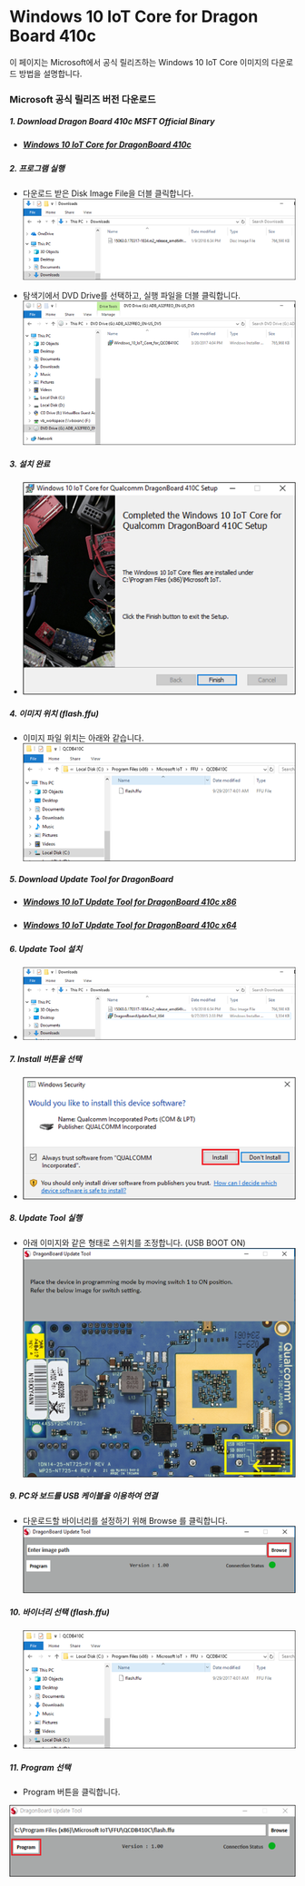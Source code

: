 # Windows 10 IoT Core for Dragon Board 410c

이 페이지는 Microsoft에서 공식 릴리즈하는 Windows 10 IoT Core 이미지의 다운로드 방법을 설명합니다.

### Microsoft 공식 릴리즈 버전 다운로드

##### 1. Download Dragon Board 410c MSFT Official Binary

  - ##### [Windows 10 IoT Core for DragonBoard 410c](https://www.microsoft.com/en-us/download/details.aspx?id=55027)

##### 2. 프로그램 실행
  - 다운로드 받은 Disk Image File을 더블 클릭합니다.  
    ![](/assets/dragonBoard_release_step_1.png)

  - 탐색기에서 DVD Drive를 선택하고, 실행 파일을 더블 클릭합니다.  
    ![](/assets/dragonBoard_release_step_2.png)

##### 3. 설치 완료  
  - ![](/assets/dragonBoard_release_step_3.png)

##### 4. 이미지 위치 \(flash.ffu\)
  - 이미지 파일 위치는 아래와 같습니다.  
    ![](/assets/dragonBoard_release_step_8.png)

##### 5. Download Update Tool for DragonBoard

  - ##### [Windows 10 IoT Update Tool for DragonBoard 410c x86](https://developer.qualcomm.com/download/db410c/windows-10-iot-update-tool-dragonboard-410c-x86.zip)

  - ##### [Windows 10 IoT Update Tool for DragonBoard 410c x64](https://developer.qualcomm.com/download/db410c/windows-10-iot-update-tool-dragonboard-410c-x64.zip)

##### 6. Update Tool 설치
  - ![](/assets/dragonBoard_release_step_4.png)

##### 7. Install 버튼을 선택
  - ![](/assets/dragonBoard_release_step_5.png)

##### 8. Update Tool 실행
  - 아래 이미지와 같은 형태로 스위치를 조정합니다. \(USB BOOT ON\)  
  ![](/assets/dragonBoard_release_step_6.png)

##### 9. PC와 보드를 USB 케이블을 이용하여 연결
  - 다운로드할 바이너리를 설정하기 위해 Browse 를 클릭합니다.  
  ![](/assets/dragonBoard_release_step_7.png)

##### 10. 바이너리 선택 \(flash.ffu\)
  + ![](/assets/dragonBoard_release_step_8.png)

##### 11. Program 선택
  - Program 버튼을 클릭합니다.  
  
  ![](/assets/dragonBoard_release_step_9.png)



